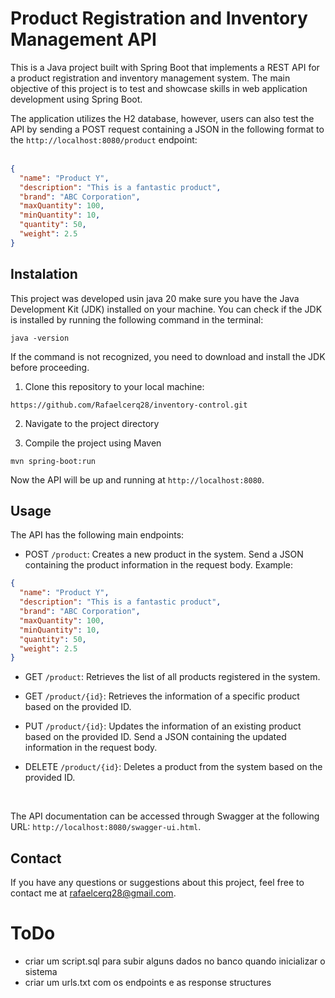 # Product Registration and Inventory Management API

This is a Java project built with Spring Boot that implements a REST API for a product registration and inventory management system. The main objective of this project is to test and showcase skills in web application development using Spring Boot.

The application utilizes the H2 database, however, users can also test the API by sending a POST request containing a JSON in the following format to the `http://localhost:8080/product` endpoint:
<br>
<br>

```json
{
  "name": "Product Y",
  "description": "This is a fantastic product",
  "brand": "ABC Corporation",
  "maxQuantity": 100,
  "minQuantity": 10,
  "quantity": 50,
  "weight": 2.5
}
```


## Instalation
This project was developed usin java 20 make sure you have the Java Development Kit (JDK) installed on your machine. You can check if the JDK is installed by running the following command in the terminal:
```
java -version
```
If the command is not recognized, you need to download and install the JDK before proceeding.

1. Clone this repository to your local machine:
```
https://github.com/Rafaelcerq28/inventory-control.git
```
2. Navigate to the project directory

3. Compile the project using Maven
```
mvn spring-boot:run
```
Now the API will be up and running at `http://localhost:8080`.

## Usage
The API has the following main endpoints:

- POST `/product`: Creates a new product in the system. Send a JSON containing the product information in the request body. Example:
```json
{
  "name": "Product Y",
  "description": "This is a fantastic product",
  "brand": "ABC Corporation",
  "maxQuantity": 100,
  "minQuantity": 10,
  "quantity": 50,
  "weight": 2.5
}
```
- GET `/product`: Retrieves the list of all products registered in the system.

- GET `/product/{id}`: Retrieves the information of a specific product based on the provided ID.

- PUT `/product/{id}`: Updates the information of an existing product based on the provided ID. Send a JSON containing the updated information in the request body.

- DELETE `/product/{id}`: Deletes a product from the system based on the provided ID.

<br>

The API documentation can be accessed through Swagger at the following URL: `http://localhost:8080/swagger-ui.html`.

## Contact
If you have any questions or suggestions about this project, feel free to contact me at rafaelcerq28@gmail.com.

# ToDo
- criar um script.sql para subir alguns dados no banco quando inicializar o sistema
- criar um urls.txt com os endpoints e as response structures
